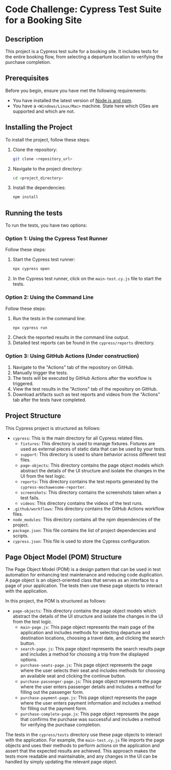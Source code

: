 # Code Challenge: Cypress Test Suite for a Booking Site

## Description

This project is a Cypress test suite for a booking site. It includes tests for the entire booking flow, from selecting a departure location to verifying the purchase completion.

## Prerequisites

Before you begin, ensure you have met the following requirements:

* You have installed the latest version of [Node.js and npm](https://nodejs.org/en/download/).
* You have a `<Windows/Linux/Mac>` machine. State here which OSes are supported and which are not.

## Installing the Project

To install the project, follow these steps:

1. Clone the repository:
    ```bash
    git clone <repository_url>
    ```
2. Navigate to the project directory:
    ```bash
    cd <project_directory>
    ```
3. Install the dependencies:
    ```bash
    npm install
    ```

## Running the tests

To run the tests, you have two options:

### Option 1: Using the Cypress Test Runner

Follow these steps:

1. Start the Cypress test runner:
    ```bash
    npx cypress open
    ```
2. In the Cypress test runner, click on the `main-test.cy.js` file to start the tests.

### Option 2: Using the Command Line

Follow these steps:

1. Run the tests in the command line:
    ```bash
    npx cypress run
    ```
2. Check the reported results in the command line output.
3. Detailed test reports can be found in the `cypress/reports` directory.

### Option 3: Using GitHub Actions (Under construction)

1. Navigate to the "Actions" tab of the repository on GitHub.
2. Manually trigger the tests.
3. The tests will be executed by GitHub Actions after the workflow is triggered.
4. View the test results in the "Actions" tab of the repository on GitHub.
5. Download artifacts such as test reports and videos from the "Actions" tab after the tests have completed.

## Project Structure

This Cypress project is structured as follows:

- `cypress`: This is the main directory for all Cypress related files.
    - `fixtures`: This directory is used to manage fixtures. Fixtures are used as external pieces of static data that can be used by your tests.
    - `support`: This directory is used to share behavior across different test files.
    - `page-objects`: This directory contains the page object models which abstract the details of the UI structure and isolate the changes in the UI from the test logic.
    - `reports`: This directory contains the test reports generated by the `cypress-mochawesome-reporter`.
    - `screenshots`: This directory contains the screenshots taken when a test fails.
    - `videos`: This directory contains the videos of the test runs.
- `.github/workflows`: This directory contains the GitHub Actions workflow files.
- `node_modules`: This directory contains all the npm dependencies of the project.
- `package.json`: This file contains the list of project dependencies and scripts.
- `cypress.json`: This file is used to store the Cypress configuration.

## Page Object Model (POM) Structure

The Page Object Model (POM) is a design pattern that can be used in test automation for enhancing test maintenance and reducing code duplication. A page object is an object-oriented class that serves as an interface to a page of your application. The tests then use these page objects to interact with the application.

In this project, the POM is structured as follows:

- `page-objects`: This directory contains the page object models which abstract the details of the UI structure and isolate the changes in the UI from the test logic.
    - `main-page.js`: This page object represents the main page of the application and includes methods for selecting departure and destination locations, choosing a travel date, and clicking the search button.
    - `search-page.js`: This page object represents the search results page and includes a method for choosing a trip from the displayed options.
    - `purchase-seats-page.js`: This page object represents the page where the user selects their seat and includes methods for choosing an available seat and clicking the continue button.
    - `purchase-passenger-page.js`: This page object represents the page where the user enters passenger details and includes a method for filling out the passenger form.
    - `purchase-payment-page.js`: This page object represents the page where the user enters payment information and includes a method for filling out the payment form.
    - `purchase-complete-page.js`: This page object represents the page that confirms the purchase was successful and includes a method for verifying the purchase completion.

The tests in the `cypress/tests` directory use these page objects to interact with the application. For example, the `main-test.cy.js` file imports the page objects and uses their methods to perform actions on the application and assert that the expected results are achieved. This approach makes the tests more readable and maintainable, and any changes in the UI can be handled by simply updating the relevant page object.
